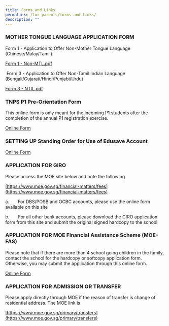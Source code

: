 ```yaml
---
title: Forms and Links
permalink: /for-parents/forms-and-links/
description: ""
---
```


### MOTHER TONGUE LANGUAGE APPLICATION FORM

Form 1 - Application to Offer Non-Mother Tongue Language (Chinese/Malay/Tamil)  
  
[Form 1 - Non-MTL.pdf](/files/Form%201%20-%20Non-MTL.pdf)
  
 Form 3 - Application to Offer Non-Tamil Indian Language (Bengali/Gujarati/Hindi/Punjabi/Urdu)  
  
[Form 3 - NTIL.pdf](/files/Form%203%20-%20NTIL.pdf)
  
  

### TNPS P1 Pre-Orientation Form

This online form is only meant for the incoming P1 students after the completion of the annual P1 registration exercise.

<u>Online Form</u>

  

### SETTING UP Standing Order for Use of Edusave Account

  
[Online Form](https://form.gov.sg/#!/5be24a1bb3f842000fdc4e59)  
  
  

### APPLICATION FOR GIRO

Please access the MOE site below and note the following  

[https://www.moe.gov.sg/financial-matters/fees](https://www.moe.gov.sg/financial-matters/fees)

a.       For DBS/POSB and OCBC accounts, please use the online form available on this site

b.       For all other bank accounts, please download the GIRO application form from this site and submit the original signed hardcopy to the school

  

### APPLICATION FOR MOE Financial Assistance Scheme (MOE-FAS)

Please note that if there are more than 4 school going children in the family, contact the school for the hardcopy or softcopy application form. Otherwise, you may submit the application through this online form.

<u>Online Form</u>

  

### APPLICATION FOR ADMISSION OR TRANSFER

Please apply directly through MOE if the reason of transfer is change of residential address. The MOE link is

[https://www.moe.gov.sg/primary/transfers](https://www.moe.gov.sg/primary/transfers)